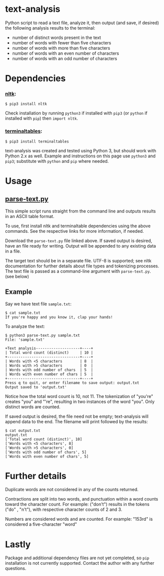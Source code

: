 # text-analysis
Python script to read a text file, analyze it, then output (and save, if desired) the following analysis results to the terminal: 

  - number of distinct words present in the text
  - number of words with fewer than five characters
  - number of words with more than five characters
  - number of words with an even number of characters
  - number of words with an odd number of characters

# Dependencies

### [nltk](https://www.nltk.org/install.html):

    $ pip3 install nltk
    
Check installation by running `python3` if installed with `pip3` (or `python` if installed with `pip`) then `import nltk`.

### [terminaltables](https://github.com/Robpol86/terminaltables):

    $ pip3 install terminaltables

text-analysis was created and tested using Python 3, but should work with Python 2.x as well. Example and instructions on this page use `python3` and `pip3`; substitute with `python` and `pip` where needed. 

# Usage
## [parse-text.py](https://github.com/alisonhowland/text-analysis/blob/master/textanalysis/parse-text.py)
This simple script runs straight from the command line and outputs results in an ASCII table format. 

To use, first install nltk and terminaltable dependencies using the above commands. See the respective links for more information, if needed. 

Download the `parse-text.py` file linked above. If saved output is desired, have an file ready for writing. Output will be appended to any existing data in a file. 

The target text should be in a separate file. UTF-8 is supported; see nltk documentation for further details about file types and tokenizing processes. The text file is passed as a command-line argument with `parse-text.py`. (see below) 

## Example 

Say we have text file `sample.txt`:

    $ cat sample.txt
    If you're happy and you know it, clap your hands!

To analyze the text:
    
    $ python3 parse-text.py sample.txt
    File: 'sample.txt'

    +Text analysis--------------------+----+
    | Total word count (distinct)     | 10 |
    +---------------------------------+----+
    | Words with <5 characters        | 8  |
    | Words with >5 characters        | 0  |
    | Words with odd number of chars  | 5  |
    | Words with even number of chars | 5  |
    +---------------------------------+----+
    Press q to quit, or enter filename to save output: output.txt
    Output saved to 'output.txt'
    
Notice how the total word count is 10, not 11. The tokenization of "you're" creates "you" and "'re", resulting in two instances of the word "you". Only distinct words are counted.

If saved output is desired, the file need not be empty; text-analysis will append data to the end. The filename will print followed by the results: 
    
    $ cat output.txt
    output.txt
    ['Total word count (distinct)', 10]
    ['Words with <5 characters', 8]
    ['Words with >5 characters', 0]
    ['Words with odd number of chars', 5]
    ['Words with even number of chars', 5]


# Further details

Duplicate words are not considered in any of the counts returned.

Contractions are split into two words, and punctuation within a word counts toward the character count. For example: ("don't") results in the tokens ("do" , "n't"), with respective character counts of 2 and 3.

Numbers are considered words and are counted. For example: "153rd" is considered a five-character "word"

# Lastly

Package and additional dependency files are not yet completed, so `pip` installation is not currently supported. Contact the author with any further questions.  
